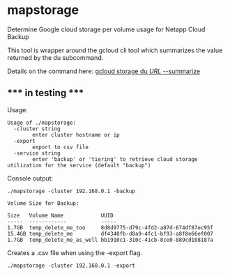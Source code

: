 # mapstorage

Determine Google cloud storage per volume usage for Netapp Cloud Backup

This tool is wrapper around the gcloud cli tool which summarizes the value returned by the du subcommand.

Details on the command here: [gcloud storage du _URL_ --summarize](https://cloud.google.com/sdk/gcloud/reference/storage/du)

## *** in testing ***

Usage:
```
Usage of ./mapstorage:
  -cluster string
        enter cluster hostname or ip
  -export
        export to csv file
  -service string
        enter 'backup' or 'tiering' to retrieve cloud storage utilization for the service (default "backup")
```

Console output:
```
./mapstorage -cluster 192.168.0.1 -backup

Volume Size for Backup:

Size   Volume Name            UUID                                 
-----  ------------           -----                                
1.7GB  temp_delete_me_too     8d8d9775-d79c-4fd2-a87d-674df87ec95f 
15.4GB temp_delete_me         df4348fb-d8a9-4fc1-bf93-a8f8e66ef007 
1.7GB  temp_delete_me_as_well bb1910c1-310c-41cb-8ce0-889cd108187a 
```

Creates a .csv file when using the -export flag.

```
./mapstorage -cluster 192.168.0.1 -export
```